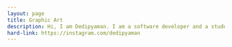 ```yaml
---
layout: page
title: Graphic Art
description: Hi, I am Dedipyaman. I am a software developer and a student. I make things.
hard-link: https://instagram.com/dedipyaman
---
```



